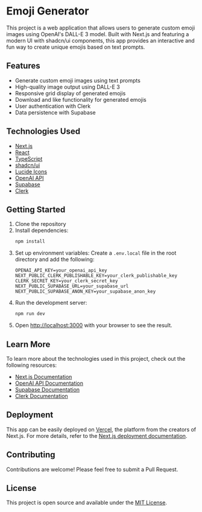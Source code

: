 # Emoji Generator

This project is a web application that allows users to generate custom emoji images using OpenAI's DALL-E 3 model. Built with Next.js and featuring a modern UI with shadcn/ui components, this app provides an interactive and fun way to create unique emojis based on text prompts.

## Features

- Generate custom emoji images using text prompts
- High-quality image output using DALL-E 3
- Responsive grid display of generated emojis
- Download and like functionality for generated emojis
- User authentication with Clerk
- Data persistence with Supabase

## Technologies Used

- [Next.js](https://nextjs.org)
- [React](https://reactjs.org)
- [TypeScript](https://www.typescriptlang.org)
- [shadcn/ui](https://ui.shadcn.com)
- [Lucide Icons](https://lucide.dev)
- [OpenAI API](https://openai.com/blog/openai-api)
- [Supabase](https://supabase.io)
- [Clerk](https://clerk.dev)

## Getting Started

1. Clone the repository
2. Install dependencies:
   ```bash
   npm install
   ```
3. Set up environment variables:
   Create a `.env.local` file in the root directory and add the following:
   ```
   OPENAI_API_KEY=your_openai_api_key
   NEXT_PUBLIC_CLERK_PUBLISHABLE_KEY=your_clerk_publishable_key
   CLERK_SECRET_KEY=your_clerk_secret_key
   NEXT_PUBLIC_SUPABASE_URL=your_supabase_url
   NEXT_PUBLIC_SUPABASE_ANON_KEY=your_supabase_anon_key
   ```
4. Run the development server:
   ```bash
   npm run dev
   ```
5. Open [http://localhost:3000](http://localhost:3000) with your browser to see the result.

## Learn More

To learn more about the technologies used in this project, check out the following resources:

- [Next.js Documentation](https://nextjs.org/docs)
- [OpenAI API Documentation](https://platform.openai.com/docs/api-reference)
- [Supabase Documentation](https://supabase.io/docs)
- [Clerk Documentation](https://docs.clerk.dev)

## Deployment

This app can be easily deployed on [Vercel](https://vercel.com), the platform from the creators of Next.js. For more details, refer to the [Next.js deployment documentation](https://nextjs.org/docs/deployment).

## Contributing

Contributions are welcome! Please feel free to submit a Pull Request.

## License

This project is open source and available under the [MIT License](LICENSE).
